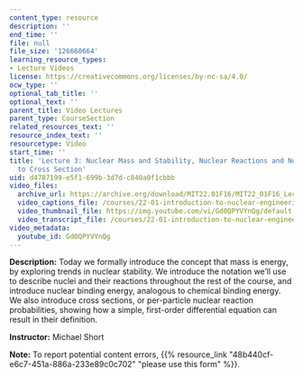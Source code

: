 ```yaml
---
content_type: resource
description: ''
end_time: ''
file: null
file_size: '126660664'
learning_resource_types:
- Lecture Videos
license: https://creativecommons.org/licenses/by-nc-sa/4.0/
ocw_type: ''
optional_tab_title: ''
optional_text: ''
parent_title: Video Lectures
parent_type: CourseSection
related_resources_text: ''
resource_index_text: ''
resourcetype: Video
start_time: ''
title: 'Lecture 3: Nuclear Mass and Stability, Nuclear Reactions and Notation, Introduction
  to Cross Section'
uid: d4787199-e5f1-699b-3d7d-c840a0f1cbbb
video_files:
  archive_url: https://archive.org/download/MIT22.01F16/MIT22_01F16_Lec03_300k.mp4
  video_captions_file: /courses/22-01-introduction-to-nuclear-engineering-and-ionizing-radiation-fall-2016/1805f54fc43e58e483c71ff6b7e3b28e_Gd0QPYVYnQg.vtt
  video_thumbnail_file: https://img.youtube.com/vi/Gd0QPYVYnQg/default.jpg
  video_transcript_file: /courses/22-01-introduction-to-nuclear-engineering-and-ionizing-radiation-fall-2016/b80a836f08f1e7fa8bd53301d8781c4e_Gd0QPYVYnQg.pdf
video_metadata:
  youtube_id: Gd0QPYVYnQg
---
```


**Description:** Today we formally introduce the concept that mass is energy, by exploring trends in nuclear stability. We introduce the notation we’ll use to describe nuclei and their reactions throughout the rest of the course, and introduce nuclear binding energy, analogous to chemical binding energy. We also introduce cross sections, or per-particle nuclear reaction probabilities, showing how a simple, first-order differential equation can result in their definition.

**Instructor:** Michael Short

**Note:** To report potential content errors, {{% resource_link "48b440cf-e6c7-451a-886a-233e89c0c702" "please use this form" %}}.

